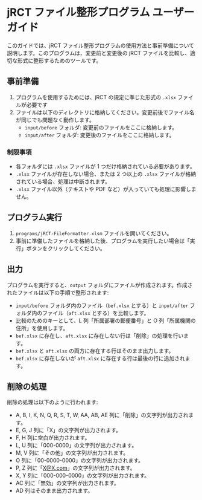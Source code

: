 # jRCT ファイル整形プログラム ユーザーガイド

このガイドでは、jRCT ファイル整形プログラムの使用方法と事前準備について説明します。このプログラムは、変更前と変更後の jRCT ファイルを比較し、適切な形式に整形するためのツールです。

## 事前準備

1. プログラムを使用するためには、jRCT の規定に準じた形式の `.xlsx` ファイルが必要です
1. ファイルは以下のディレクトリに格納してください。変更前後でファイル名が同じでも問題なく動作します。
   - `input/before` フォルダ: 変更前のファイルをここに格納します。
   - `input/after` フォルダ: 変更後のファイルをここに格納します。

### 制限事項

- 各フォルダには `.xlsx` ファイルが 1 つだけ格納されている必要があります。
- `.xlsx` ファイルが存在しない場合、または 2 つ以上の `.xlsx` ファイルが格納されている場合、処理は中断されます。
- `.xlsx` ファイル以外（テキストや PDF など）が入っていても処理に影響しません。

## プログラム実行

1. `programs/jRCT-FileFormatter.xlsm` ファイルを開いてください。
2. 事前に準備したファイルを格納した後、プログラムを実行したい場合は「実行」ボタンをクリックしてください。

## 出力

プログラムを実行すると、`output` フォルダにファイルが作成されます。作成されたファイルは以下の手順で整形されます:

- `input/before` フォルダ内のファイル（`bef.xlsx` とする）と `input/after` フォルダ内のファイル（`aft.xlsx` とする）を比較します。
- 比較のためのキーとして、L 列「所属部署の郵便番号」と O 列「所属機関の住所」を使用します。
- `bef.xlsx` に存在し、`aft.xlsx` に存在しない行は「削除」の処理を行います。
- `bef.xlsx` と `aft.xlsx` の両方に存在する行はそのまま出力します。
- `bef.xlsx` に存在しないが `aft.xlsx` に存在する行は最後の行に追加されます。

## 削除の処理

削除の処理は以下のように行われます:

- A, B, I, K, N, Q, R, S, T, W, AA, AB, AE 列に「削除」の文字列が出力されます。
- E, G, J 列に「X」の文字列が出力されます。
- F, H 列に空白が出力されます。
- L, U 列に「000-0000」の文字列が出力されます。
- M, V 列に「その他」の文字列が出力されます。
- O 列に「00-0000-0000」の文字列が出力されます。
- P, Z 列に「X@X.com」の文字列が出力されます。
- X, Y 列に「000-000-0000」の文字列が出力されます。
- AC 列に「無効」の文字列が出力されます。
- AD 列はそのまま出力されます。
